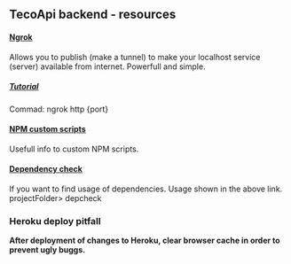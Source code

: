 ## TecoApi backend - resources

#### [Ngrok](https://ngrok.com/)
Allows you to publish (make a tunnel) to make your localhost service (server) available from internet. Powerfull and simple.
##### [Tutorial](https://www.youtube.com/watch?v=7jTajujOTIA)
Commad: ngrok http {port}

#### [NPM custom scripts](https://www.freecodecamp.org/news/introduction-to-npm-scripts-1dbb2ae01633/)
Usefull info to custom NPM scripts.

#### [Dependency check](https://www.npmjs.com/package/depcheck)
If you want to find usage of dependencies. Usage shown in the above link.
projectFolder> depcheck

### Heroku deploy pitfall <br/>
**After deployment of changes to Heroku, clear browser cache in order to prevent ugly buggs.**

 


